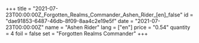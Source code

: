 +++
title = "2021-07-23T00:00:00Z_Forgotten_Realms_Commander_Ashen_Rider_[en]_false"
id = "dae91853-6487-46db-8f09-8aa4c2e19e5f"
date = "2021-07-23T00:00:00Z"
name = "Ashen Rider"
lang = ["en"]
price = "0.54"
quantity = 4
foil = false
set = "Forgotten Realms Commander"
+++
